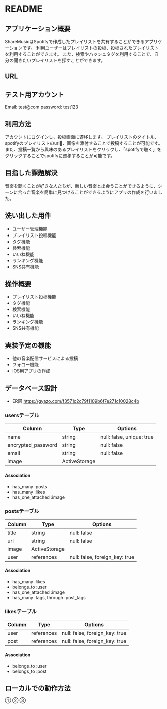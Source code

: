 # README

## アプリケーション概要
ShareMusicはSpotifyで作成したプレイリストを共有することができるアプリケーションです。
利用ユーザーはプレイリストの投稿、投稿されたプレイリストを利用することができます。
また、検索やハッシュタグを利用することで、自分の聞きたいプレイリストを探すことができます。

## URL

## テスト用アカウント
Email: test@com
password: test123

## 利用方法
アカウントにログインし、投稿画面に遷移します。
プレイリストのタイトル、spotifyのプレイリストのurl、画像を添付することで投稿することが可能です。
また、投稿一覧から興味のあるプレイリストをクリックし、「spotifyで聴く」をクリックすることでspotifyに遷移することが可能です。

## 目指した課題解決
音楽を聴くことが好きな人たちが、新しい音楽と出会うことができるように、シーンに合った音楽を簡単に見つけることができるようにアプリの作成を行いました。

## 洗い出した用件
- ユーザー管理機能
- プレイリスト投稿機能
- タグ機能
- 検索機能
- いいね機能
- ランキング機能
- SNS共有機能

## 操作概要
- プレイリスト投稿機能
- タグ機能
- 検索機能
- いいね機能
- ランキング機能
- SNS共有機能

## 実装予定の機能
- 他の音楽配信サービスによる投稿
- フォロー機能
- iOS用アプリの作成

## データベース設計
- ER図
https://gyazo.com/f3571c2c79f1109b6f7e271c10028c4b

### usersテーブル
| Column             | Type          | Options                   | 
| ------------------ | ------------- | ------------------------- | 
| name               | string        | null: false, unique: true | 
| encrypted_password | string        | null: false               | 
| email              | string        | null: false               | 
| image              | ActiveStorage |                           | 

#### Association
- has_many :posts
- has_many :likes
- has_one_attached :image

### postsテーブル
| Column | Type          | Options                        | 
| ------ | ------------- | ------------------------------ | 
| title  | string        | null: false                    | 
| url    | string        | null: false                    | 
| image  | ActiveStorage |                                | 
| user   | references    | null: false, foreign_key: true | 

#### Association
- has_many :likes
- belongs_to :user
- has_one_attached :image
- has_many :tags, through :post_tags

### likesテーブル
| Column | Type       | Options                        | 
| ------ | ---------- | ------------------------------ | 
| user   | references | null: false, foreign_key: true | 
| post   | references | null: false, foreign_key: true | 

#### Association
- belongs_to :user
- belongs_to :post

## ローカルでの動作方法
①
②
③